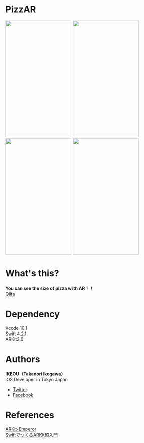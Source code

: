 # PizzAR
<img src="https://user-images.githubusercontent.com/39023006/54884256-209fce80-4eb2-11e9-8a43-36a5fdf9226d.jpg" 
Height="370" width="210">
<img src="https://user-images.githubusercontent.com/39023006/54884264-2f868100-4eb2-11e9-8629-642791eca200.jpg"
Height="370" width="210">
<img src="https://user-images.githubusercontent.com/39023006/54884268-357c6200-4eb2-11e9-85d3-cd39a8cb2b13.jpg"
Height="370" width="210">
<img src="https://user-images.githubusercontent.com/39023006/54884269-390fe900-4eb2-11e9-913c-97ffa416587e.jpg" 
Height="370" width="210">

# What's this?
**You can see the size of pizza with AR！！**  
[Qiita](https://qiita.com/ikeou/items/566dc79f4cca7b91c812) 

# Dependency
Xcode 10.1  
Swift 4.2.1  
ARKit2.0

# Authors
**IKEOU（Takanori Ikegawa）**  
iOS Developer in Tokyo Japan  
- [Twitter](https://twitter.com/ikeou2)  
- [Facebook](https://www.facebook.com/takanori.ikegawa?ref=bookmarks)

# References
[ARKit-Emperor](https://github.com/kboy-silvergym/ARKit-Emperor)  
[SwiftでつくるARKit超入門](http://nn-hokuson.hatenablog.com/entry/2018/10/09/183255)
